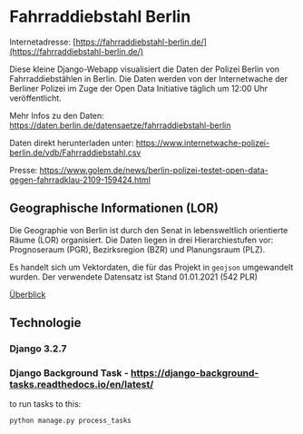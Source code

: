 # Fahrraddiebstahl Berlin

Internetadresse: [https://fahrraddiebstahl-berlin.de/](https://fahrraddiebstahl-berlin.de/)

Diese kleine Django-Webapp visualisiert die Daten der Polizei Berlin von Fahrraddiebstählen in Berlin. Die Daten werden von der Internetwache der Berliner Polizei im Zuge der Open Data Initiative täglich um 12:00 Uhr veröffentlicht.

Mehr Infos zu den Daten: https://daten.berlin.de/datensaetze/fahrraddiebstahl-berlin

Daten direkt herunterladen unter: https://www.internetwache-polizei-berlin.de/vdb/Fahrraddiebstahl.csv

Presse: https://www.golem.de/news/berlin-polizei-testet-open-data-gegen-fahrradklau-2109-159424.html

## Geographische Informationen (LOR)

Die Geographie von Berlin ist durch den Senat in lebensweltlich orientierte Räume (LOR) organisiert.
Die Daten liegen in drei Hierarchiestufen vor: Prognoseraum (PGR), Bezirksregion (BZR) und Planungsraum (PLZ).

Es handelt sich um Vektordaten, die für das Projekt in `geojson` umgewandelt wurden.
Der verwendete Datensatz ist Stand 01.01.2021 (542 PLR)

[Überblick](https://www.stadtentwicklung.berlin.de/planen/basisdaten_stadtentwicklung/lor/de/download.shtml)

## Technologie

### Django 3.2.7

### Django Background Task - https://django-background-tasks.readthedocs.io/en/latest/

to run tasks to this:

`python manage.py process_tasks`

